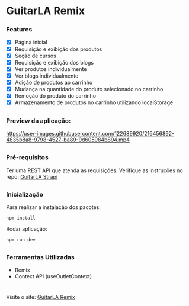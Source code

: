 # GuitarLA Remix

### Features
- [x] Página inicial
- [x] Requisição e exibição dos produtos
- [x] Seção de cursos
- [x] Requisição e exibição dos blogs
- [x] Ver produtos individualmente
- [x] Ver blogs individualmente
- [x] Adição de produtos ao carrinho
- [x] Mudança na quantidade do produto selecionado no carrinho
- [x] Remoção do produto do carrinho
- [x] Armazenamento de produtos no carrinho utilizando localStorage

##

### Preview da aplicação:

https://user-images.githubusercontent.com/122689920/216456892-4835b8a8-9798-4527-ba89-9d605984b894.mp4

##

### Pré-requisitos

Ter uma REST API que atenda as requisições. Verifique as  instruções no repo: <a href="https://github.com/vselei/guitarla-strapi">GuitarLA Strapi</a>

##

### Inicialização

Para realizar a instalação dos pacotes:
```
npm install
```

Rodar aplicação:
```
npm run dev
```

##

### Ferramentas Utilizadas

- Remix
- Context API (useOutletContext)

#

Visite o site: <a href="https://guitarla-remix-production-bdf8.up.railway.app/guitars/page">GuitarLA Remix</a>
